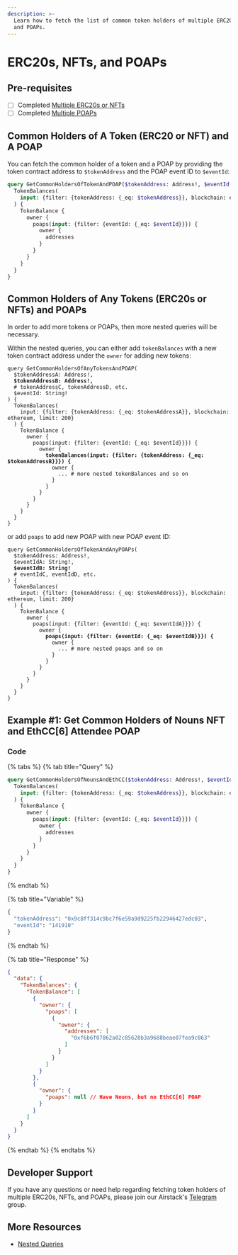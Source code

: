 ```yaml
---
description: >-
  Learn how to fetch the list of common token holders of multiple ERC20s, NFTs,
  and POAPs.
---
```


# ERC20s, NFTs, and POAPs

## Pre-requisites

* [ ] Completed [Multiple ERC20s or NFTs](multiple-erc20s-or-nfts.md)
* [ ] Completed [Multiple POAPs](multiple-poaps.md)

## Common Holders of A Token (ERC20 or NFT) and A POAP

You can fetch the common holder of a token and a POAP by providing the token contract address to `$tokenAddress` and the POAP event ID to `$eventId`:

```graphql
query GetCommonHoldersOfTokenAndPOAP($tokenAddress: Address!, $eventId: String!) {
  TokenBalances(
    input: {filter: {tokenAddress: {_eq: $tokenAddress}}, blockchain: ethereum, limit: 200}
  ) {
    TokenBalance {
      owner {
        poaps(input: {filter: {eventId: {_eq: $eventId}}}) {
          owner {
            addresses
          }
        }
      }
    }
  }
}
```

## Common Holders of Any Tokens (ERC20s or NFTs) and POAPs

In order to add more tokens or POAPs, then more nested queries will be necessary.

Within the nested queries, you can either add `tokenBalances` with a new token contract address under the `owner` for adding new tokens:

<pre class="language-graphql"><code class="lang-graphql">query GetCommonHoldersOfAnyTokensAndPOAP(
  $tokenAddressA: Address!,
<strong>  $tokenAddressB: Address!,
</strong>  # tokenAddressC, tokenAddressD, etc.
  $eventId: String!
) {
  TokenBalances(
    input: {filter: {tokenAddress: {_eq: $tokenAddressA}}, blockchain: ethereum, limit: 200}
  ) {
    TokenBalance {
      owner {
        poaps(input: {filter: {eventId: {_eq: $eventId}}}) {
          owner {
<strong>            tokenBalances(input: {filter: {tokenAddress: {_eq: $tokenAddressB}}}) {
</strong>              owner {
                ... # more nested tokenBalances and so on
              }
            }
          }
        }
      }
    }
  }
}
</code></pre>

or add `poaps` to add new POAP with new POAP event ID:

<pre class="language-graphql"><code class="lang-graphql">query GetCommonHoldersOfTokenAndAnyPOAPs(
  $tokenAddress: Address!,
  $eventIdA: String!,
<strong>  $eventIdB: String!
</strong>  # eventIdC, eventIdD, etc.
) {
  TokenBalances(
    input: {filter: {tokenAddress: {_eq: $tokenAddress}}, blockchain: ethereum, limit: 200}
  ) {
    TokenBalance {
      owner {
        poaps(input: {filter: {eventId: {_eq: $eventIdA}}}) {
          owner {
<strong>            poaps(input: {filter: {eventId: {_eq: $eventIdB}}}) {
</strong>              owner {
                ... # more nested poaps and so on
              }
            }
          }
        }
      }
    }
  }
}
</code></pre>

## Example #1: Get Common Holders of Nouns NFT and EthCC\[6] Attendee POAP

### Code

{% tabs %}
{% tab title="Query" %}
```graphql
query GetCommonHoldersOfNounsAndEthCC($tokenAddress: Address!, $eventId: String!) {
  TokenBalances(
    input: {filter: {tokenAddress: {_eq: $tokenAddress}}, blockchain: ethereum, limit: 200}
  ) {
    TokenBalance {
      owner {
        poaps(input: {filter: {eventId: {_eq: $eventId}}}) {
          owner {
            addresses
          }
        }
      }
    }
  }
}
```
{% endtab %}

{% tab title="Variable" %}
```graphql
{
  "tokenAddress": "0x9c8ff314c9bc7f6e59a9d9225fb22946427edc03",
  "eventId": "141910"
}
```
{% endtab %}

{% tab title="Response" %}
```json
{
  "data": {
    "TokenBalances": {
      "TokenBalance": [
        {
          "owner": {
            "poaps": [
              {
                "owner": {
                  "addresses": [
                    "0xf6b6f07862a02c85628b3a9688beae07fea9c863"
                  ]
                }
              }
            ]
          }
        },
        {
          "owner": {
            "poaps": null // Have Nouns, but no EthCC[6] POAP
          }
        }
      ]
    }
  }
}
```
{% endtab %}
{% endtabs %}

## Developer Support

If you have any questions or need help regarding fetching token holders of multiple ERC20s, NFTs, and POAPs, please join our Airstack's [Telegram](https://t.me/+1k3c2FR7z51mNDRh) group.

## More Resources

* [Nested Queries](../../api-references/nested-queries.md)
